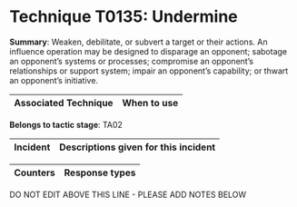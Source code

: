 # Technique T0135: Undermine

**Summary**: Weaken, debilitate, or subvert a target or their actions. An influence operation may be designed to disparage an opponent; sabotage an opponent’s systems or processes; compromise an opponent’s relationships or support system; impair an opponent’s capability; or thwart an opponent’s initiative.   


| Associated Technique | When to use |
| --------- | ------------------------- |


**Belongs to tactic stage**: TA02


| Incident | Descriptions given for this incident |
| -------- | -------------------- |



| Counters | Response types |
| -------- | -------------- |


DO NOT EDIT ABOVE THIS LINE - PLEASE ADD NOTES BELOW